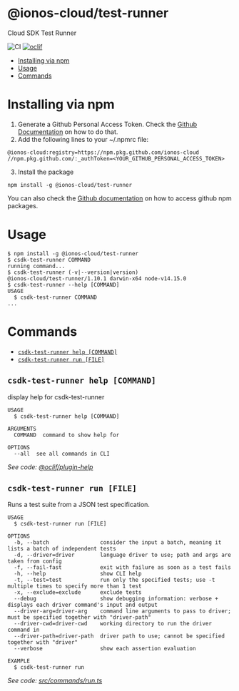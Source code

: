 @ionos-cloud/test-runner
=====================

Cloud SDK Test Runner

![CI](https://github.com/ionos-cloud/sdk-test-runner/workflows/CI/badge.svg)
[![oclif](https://img.shields.io/badge/cli-oclif-brightgreen.svg)](https://oclif.io)

<!-- toc -->
* [Installing via npm](#installing-via-npm)
* [Usage](#usage)
* [Commands](#commands)
<!-- tocstop -->
# Installing via npm

1. Generate a Github Personal Access Token. Check the [Github Documentation](https://docs.github.com/en/free-pro-team@latest/github/authenticating-to-github/creating-a-personal-access-token)
   on how to do that.
2. Add the following lines to your ~/.npmrc file:
```
@ionos-cloud:registry=https://npm.pkg.github.com/ionos-cloud
//npm.pkg.github.com/:_authToken=<YOUR_GITHUB_PERSONAL_ACCESS_TOKEN>
```
3. Install the package
```shell
npm install -g @ionos-cloud/test-runner
```
You can also check the [Github documentation](https://docs.github.com/en/free-pro-team@latest/packages/guides/configuring-npm-for-use-with-github-packages) on how to access github npm packages.
# Usage
<!-- usage -->
```sh-session
$ npm install -g @ionos-cloud/test-runner
$ csdk-test-runner COMMAND
running command...
$ csdk-test-runner (-v|--version|version)
@ionos-cloud/test-runner/1.10.1 darwin-x64 node-v14.15.0
$ csdk-test-runner --help [COMMAND]
USAGE
  $ csdk-test-runner COMMAND
...
```
<!-- usagestop -->
# Commands
<!-- commands -->
* [`csdk-test-runner help [COMMAND]`](#csdk-test-runner-help-command)
* [`csdk-test-runner run [FILE]`](#csdk-test-runner-run-file)

## `csdk-test-runner help [COMMAND]`

display help for csdk-test-runner

```
USAGE
  $ csdk-test-runner help [COMMAND]

ARGUMENTS
  COMMAND  command to show help for

OPTIONS
  --all  see all commands in CLI
```

_See code: [@oclif/plugin-help](https://github.com/oclif/plugin-help/blob/v2.2.3/src/commands/help.ts)_

## `csdk-test-runner run [FILE]`

Runs a test suite from a JSON test specification.

```
USAGE
  $ csdk-test-runner run [FILE]

OPTIONS
  -b, --batch                consider the input a batch, meaning it lists a batch of independent tests
  -d, --driver=driver        language driver to use; path and args are taken from config
  -f, --fail-fast            exit with failure as soon as a test fails
  -h, --help                 show CLI help
  -t, --test=test            run only the specified tests; use -t multiple times to specify more than 1 test
  -x, --exclude=exclude      exclude tests
  --debug                    show debugging information: verbose + displays each driver command's input and output
  --driver-arg=driver-arg    command line arguments to pass to driver; must be specified together with "driver-path"
  --driver-cwd=driver-cwd    working directory to run the driver command in
  --driver-path=driver-path  driver path to use; cannot be specified together with "driver"
  --verbose                  show each assertion evaluation

EXAMPLE
  $ csdk-test-runner run
```

_See code: [src/commands/run.ts](https://github.com/ionos-cloud/sdk-test-runner/blob/v1.10.1/src/commands/run.ts)_
<!-- commandsstop -->
